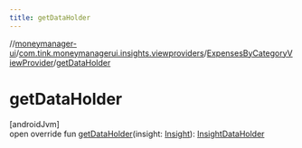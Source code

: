 ```yaml
---
title: getDataHolder
---
```

//[moneymanager-ui](../../../index.html)/[com.tink.moneymanagerui.insights.viewproviders](../index.html)/[ExpensesByCategoryViewProvider](index.html)/[getDataHolder](get-data-holder.html)



# getDataHolder



[androidJvm]\
open override fun [getDataHolder](get-data-holder.html)(insight: [Insight](../../com.tink.model.insights/-insight/index.html)): [InsightDataHolder](../-insight-data-holder/index.html)




